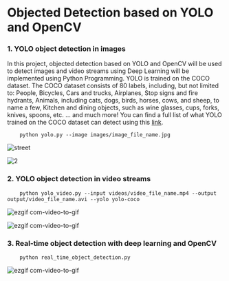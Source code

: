 # Objected Detection based on YOLO and OpenCV


### 1. YOLO object detection in images

In this project, objected detection based on YOLO and OpenCV will be used to detect images and video streams using Deep Learning will be implemented using Python Programming. YOLO is trained on the COCO dataset. The COCO dataset consists of 80 labels, including, but not limited to:
People, Bicycles, Cars and trucks, Airplanes, Stop signs and fire hydrants, Animals, including cats, dogs, birds, horses, cows, and sheep, to name a few, Kitchen and dining objects, such as wine glasses, cups, forks, knives, spoons, etc. … and much more!
You can find a full list of what YOLO trained on the COCO dataset can detect using this [link](https://github.com/pjreddie/darknet/blob/master/data/coco.names).

        python yolo.py --image images/image_file_name.jpg
        
        
        
![street](https://user-images.githubusercontent.com/81799459/226161306-225e0a4f-0ba4-4249-a5c6-fae9ea7cfe9f.gif)


![2](https://user-images.githubusercontent.com/81799459/226163322-c72a5041-255a-4840-8aa9-fa8d3c4ee13c.gif)



### 2. YOLO object detection in video streams

        python yolo_video.py --input videos/video_file_name.mp4 --output output/video_file_name.avi --yolo yolo-coco
        


![ezgif com-video-to-gif](https://user-images.githubusercontent.com/81799459/226162430-19df3b94-be43-4292-ac55-07d84fa150f8.gif)



![ezgif com-video-to-gif](https://user-images.githubusercontent.com/81799459/226166537-cc098f4f-36f6-40f1-bd1e-d9188f1a21ae.gif)



### 3. Real-time object detection with deep learning and OpenCV

        python real_time_object_detection.py
        
        
        

![ezgif com-video-to-gif](https://user-images.githubusercontent.com/81799459/226170172-59c0715f-41bd-4988-9834-939816dedd95.gif)



